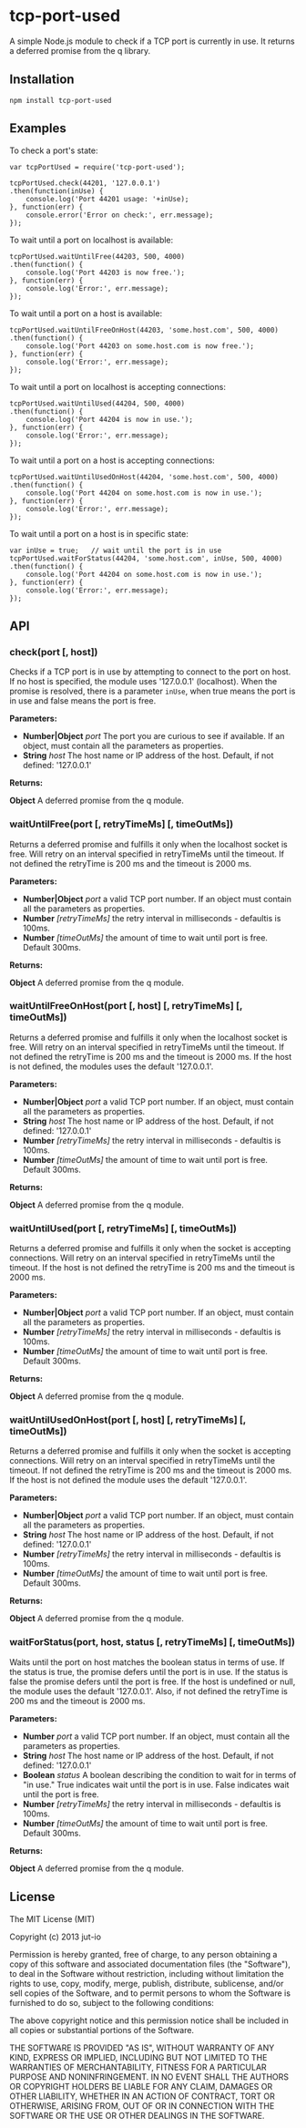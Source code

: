 tcp-port-used
=============

A simple Node.js module to check if a TCP port is currently in use. It returns a
deferred promise from the q library.

## Installation

    npm install tcp-port-used

## Examples
To check a port's state:

    var tcpPortUsed = require('tcp-port-used');

    tcpPortUsed.check(44201, '127.0.0.1')
    .then(function(inUse) {
        console.log('Port 44201 usage: '+inUse);
    }, function(err) {
        console.error('Error on check:', err.message);
    });

To wait until a port on localhost is available:

    tcpPortUsed.waitUntilFree(44203, 500, 4000)
    .then(function() {
        console.log('Port 44203 is now free.');
    }, function(err) {
        console.log('Error:', err.message);
    });

To wait until a port on a host is available:

    tcpPortUsed.waitUntilFreeOnHost(44203, 'some.host.com', 500, 4000)
    .then(function() {
        console.log('Port 44203 on some.host.com is now free.');
    }, function(err) {
        console.log('Error:', err.message);
    });

To wait until a port on localhost is accepting connections:

    tcpPortUsed.waitUntilUsed(44204, 500, 4000)
    .then(function() {
        console.log('Port 44204 is now in use.');
    }, function(err) {
        console.log('Error:', err.message);
    });

To wait until a port on a host is accepting connections:

    tcpPortUsed.waitUntilUsedOnHost(44204, 'some.host.com', 500, 4000)
    .then(function() {
        console.log('Port 44204 on some.host.com is now in use.');
    }, function(err) {
        console.log('Error:', err.message);
    });

To wait until a port on a host is in specific state:

    var inUse = true;   // wait until the port is in use
    tcpPortUsed.waitForStatus(44204, 'some.host.com', inUse, 500, 4000)
    .then(function() {
        console.log('Port 44204 on some.host.com is now in use.');
    }, function(err) {
        console.log('Error:', err.message);
    });


## API

### check(port [, host])
Checks if a TCP port is in use by attempting to connect to the port on host.
If no host is specified, the module uses '127.0.0.1' (localhost). When the
promise is resolved, there is a parameter `inUse`, when true means the port is
in use and false means the port is free.

**Parameters:**

* **Number|Object** *port* The port you are curious to see if available. If an
  object, must contain all the parameters as properties.
* **String** *host* The host name or IP address of the host. Default, if not defined: '127.0.0.1'

**Returns:**

**Object** A deferred promise from the q module.

### waitUntilFree(port [, retryTimeMs] [, timeOutMs])
Returns a deferred promise and fulfills it only when the localhost socket is
free.  Will retry on an interval specified in retryTimeMs until the timeout. If
not defined the retryTime is 200 ms and the timeout is 2000 ms.

**Parameters:**

* **Number|Object** *port* a valid TCP port number. If an object must contain
  all the parameters as properties.
* **Number** *[retryTimeMs]* the retry interval in milliseconds - defaultis is 100ms.
* **Number** *[timeOutMs]* the amount of time to wait until port is free. Default 300ms.

**Returns:**

**Object** A deferred promise from the q module.


### waitUntilFreeOnHost(port [, host] [, retryTimeMs] [, timeOutMs])
Returns a deferred promise and fulfills it only when the localhost socket is
free.  Will retry on an interval specified in retryTimeMs until the timeout. If
not defined the retryTime is 200 ms and the timeout is 2000 ms. If the host is
not defined, the modules uses the default '127.0.0.1'.

**Parameters:**

* **Number|Object** *port* a valid TCP port number. If an object, must contain
  all the parameters as properties.
* **String** *host* The host name or IP address of the host. Default, if not defined: '127.0.0.1'
* **Number** *[retryTimeMs]* the retry interval in milliseconds - defaultis is 100ms.
* **Number** *[timeOutMs]* the amount of time to wait until port is free. Default 300ms.

**Returns:**

**Object** A deferred promise from the q module.

### waitUntilUsed(port [, retryTimeMs] [, timeOutMs])
Returns a deferred promise and fulfills it only when the socket is accepting
connections. Will retry on an interval specified in retryTimeMs until the
timeout. If the host is not defined the retryTime is 200 ms and the timeout is
2000 ms.

**Parameters:**

* **Number|Object** *port* a valid TCP port number. If an object, must contain
  all the parameters as properties.
* **Number** *[retryTimeMs]* the retry interval in milliseconds - defaultis is 100ms.
* **Number** *[timeOutMs]* the amount of time to wait until port is free. Default 300ms.

**Returns:**

**Object** A deferred promise from the q module.

### waitUntilUsedOnHost(port [, host] [, retryTimeMs] [, timeOutMs])
Returns a deferred promise and fulfills it only when the socket is accepting
connections. Will retry on an interval specified in retryTimeMs until the
timeout. If not defined the retryTime is 200 ms and the timeout is 2000 ms.
If the host is not defined the module uses the default '127.0.0.1'.

**Parameters:**

* **Number|Object** *port* a valid TCP port number. If an object, must contain
  all the parameters as properties.
* **String** *host* The host name or IP address of the host. Default, if not defined: '127.0.0.1'
* **Number** *[retryTimeMs]* the retry interval in milliseconds - defaultis is 100ms.
* **Number** *[timeOutMs]* the amount of time to wait until port is free. Default 300ms.

**Returns:**

**Object** A deferred promise from the q module.

### waitForStatus(port, host, status [, retryTimeMs] [, timeOutMs])
Waits until the port on host matches the boolean status in terms of use. If the
status is true, the promise defers until the port is in use. If the status is
false the promise defers until the port is free. If the host is undefined or
null, the module uses the default '127.0.0.1'. Also, if not defined the
retryTime is 200 ms and the timeout is 2000 ms.

**Parameters:**

* **Number** *port* a valid TCP port number. If an object, must contain all the
  parameters as properties.
* **String** *host* The host name or IP address of the host. Default, if not defined: '127.0.0.1'
* **Boolean** *status* A boolean describing the condition to wait for in terms of "in use." True indicates wait until the port is in use. False indicates wait until the port is free.
* **Number** *[retryTimeMs]* the retry interval in milliseconds - defaultis is 100ms.
* **Number** *[timeOutMs]* the amount of time to wait until port is free. Default 300ms.

**Returns:**

**Object** A deferred promise from the q module.

## License

The MIT License (MIT)

Copyright (c) 2013 jut-io

Permission is hereby granted, free of charge, to any person obtaining a copy of
this software and associated documentation files (the "Software"), to deal in
the Software without restriction, including without limitation the rights to
use, copy, modify, merge, publish, distribute, sublicense, and/or sell copies of
the Software, and to permit persons to whom the Software is furnished to do so,
subject to the following conditions:

The above copyright notice and this permission notice shall be included in all
copies or substantial portions of the Software.

THE SOFTWARE IS PROVIDED "AS IS", WITHOUT WARRANTY OF ANY KIND, EXPRESS OR
IMPLIED, INCLUDING BUT NOT LIMITED TO THE WARRANTIES OF MERCHANTABILITY, FITNESS
FOR A PARTICULAR PURPOSE AND NONINFRINGEMENT. IN NO EVENT SHALL THE AUTHORS OR
COPYRIGHT HOLDERS BE LIABLE FOR ANY CLAIM, DAMAGES OR OTHER LIABILITY, WHETHER
IN AN ACTION OF CONTRACT, TORT OR OTHERWISE, ARISING FROM, OUT OF OR IN
CONNECTION WITH THE SOFTWARE OR THE USE OR OTHER DEALINGS IN THE SOFTWARE.

